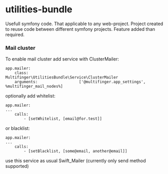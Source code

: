 # utilities-bundle
Usefull symfony code. That applicable to any web-project. Project created to reuse code between different symfony 
projects. Feature added than required.


### Mail cluster
To enable mail cluster add service with ClusterMailer:

    app.mailer:
        class:                      Multifinger\UtilitiesBundle\Service\ClusterMailer
        arguments:                  ['@multifinger.app_settings', %multifinger_mail_nodes%]

optionally add whitelist:

    app.mailer:
    ...
        calls:
            - [setWhitelist, [email@for.test]]
            
or blacklist:

    app.mailer:
    ...
        calls:
            - [setBlacklist, [some@email, another@email]]

use this service as usual Swift_Mailer (currently only send method supported)

